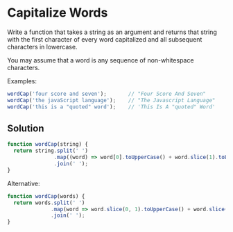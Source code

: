# Capitalize Words
Write a function that takes a string as an argument and returns that string with the first character of every word capitalized and all subsequent characters in lowercase.

You may assume that a word is any sequence of non-whitespace characters.

Examples:
```js
wordCap('four score and seven');       // "Four Score And Seven"
wordCap('the javaScript language');    // "The Javascript Language"
wordCap('this is a "quoted" word');    // 'This Is A "quoted" Word'
```


## Solution
```js
function wordCap(string) {
  return string.split(' ')
               .map((word) => word[0].toUpperCase() + word.slice(1).toLowerCase())
               .join(' ');
}
```

Alternative:
```js
function wordCap(words) {
  return words.split(' ')
              .map(word => word.slice(0, 1).toUpperCase() + word.slice(1).toLowerCase())
              .join(' ');
}
```